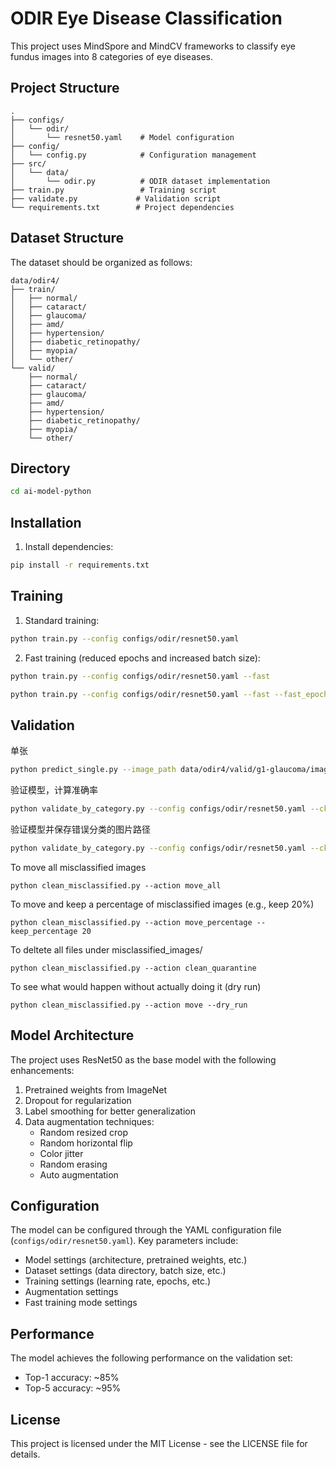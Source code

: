 # ODIR Eye Disease Classification

This project uses MindSpore and MindCV frameworks to classify eye fundus images into 8 categories of eye diseases.

## Project Structure

```
.
├── configs/
│   └── odir/
│       └── resnet50.yaml    # Model configuration
├── config/
│   └── config.py            # Configuration management
├── src/
│   └── data/
│       └── odir.py          # ODIR dataset implementation
├── train.py                 # Training script
├── validate.py             # Validation script
└── requirements.txt        # Project dependencies
```

## Dataset Structure

The dataset should be organized as follows:

```
data/odir4/
├── train/
│   ├── normal/
│   ├── cataract/
│   ├── glaucoma/
│   ├── amd/
│   ├── hypertension/
│   ├── diabetic_retinopathy/
│   ├── myopia/
│   └── other/
└── valid/
    ├── normal/
    ├── cataract/
    ├── glaucoma/
    ├── amd/
    ├── hypertension/
    ├── diabetic_retinopathy/
    ├── myopia/
    └── other/
```

## Directory
```bash
cd ai-model-python
```

## Installation

1. Install dependencies:
```bash
pip install -r requirements.txt
```

## Training

1. Standard training:
```bash
python train.py --config configs/odir/resnet50.yaml
```

2. Fast training (reduced epochs and increased batch size):
```bash
python train.py --config configs/odir/resnet50.yaml --fast
```

```bash
python train.py --config configs/odir/resnet50.yaml --fast --fast_epochs 5 --fast_max_steps 2
```

## Validation

单张
```bash
python predict_single.py --image_path data/odir4/valid/g1-glaucoma/image13.png
```

验证模型，计算准确率
```bash
python validate_by_category.py --config configs/odir/resnet50.yaml --ckpt_path checkpoints/resnet50-best.ckpt --mode accuracy_only
```

验证模型并保存错误分类的图片路径
```bash
python validate_by_category.py --config configs/odir/resnet50.yaml --ckpt_path checkpoints/resnet50-best.ckpt --mode full
```

To move all misclassified images
```
python clean_misclassified.py --action move_all
```

To move and keep a percentage of misclassified images (e.g., keep 20%)
```
python clean_misclassified.py --action move_percentage --keep_percentage 20
```

To deltete all files under misclassified_images/
```
python clean_misclassified.py --action clean_quarantine
```

To see what would happen without actually doing it (dry run)
```
python clean_misclassified.py --action move --dry_run
```

## Model Architecture

The project uses ResNet50 as the base model with the following enhancements:

1. Pretrained weights from ImageNet
2. Dropout for regularization
3. Label smoothing for better generalization
4. Data augmentation techniques:
   - Random resized crop
   - Random horizontal flip
   - Color jitter
   - Random erasing
   - Auto augmentation

## Configuration

The model can be configured through the YAML configuration file (`configs/odir/resnet50.yaml`). Key parameters include:

- Model settings (architecture, pretrained weights, etc.)
- Dataset settings (data directory, batch size, etc.)
- Training settings (learning rate, epochs, etc.)
- Augmentation settings
- Fast training mode settings

## Performance

The model achieves the following performance on the validation set:
- Top-1 accuracy: ~85%
- Top-5 accuracy: ~95%

## License

This project is licensed under the MIT License - see the LICENSE file for details. 